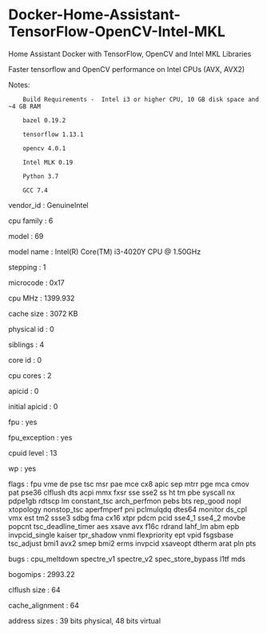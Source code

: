 # Docker-Home-Assistant-TensorFlow-OpenCV-Intel-MKL
Home Assistant Docker with TensorFlow, OpenCV and Intel MKL Libraries


Faster tensorflow and OpenCV performance on Intel CPUs (AVX, AVX2)

Notes:

		Build Requirements -  Intel i3 or higher CPU, 10 GB disk space and ~4 GB RAM
		
		bazel 0.19.2
		
		tensorflow 1.13.1
		
		opencv 4.0.1
		
		Intel MLK 0.19
		
		Python 3.7
		
		GCC 7.4




vendor_id       : GenuineIntel

cpu family      : 6

model           : 69

model name      : Intel(R) Core(TM) i3-4020Y CPU @ 1.50GHz

stepping        : 1

microcode       : 0x17

cpu MHz         : 1399.932

cache size      : 3072 KB

physical id     : 0

siblings        : 4

core id         : 0

cpu cores       : 2

apicid          : 0

initial apicid  : 0

fpu             : yes

fpu_exception   : yes

cpuid level     : 13

wp              : yes

flags           : fpu vme de pse tsc msr pae mce cx8 apic sep mtrr pge mca cmov pat pse36 clflush dts acpi mmx fxsr sse sse2 ss ht tm pbe syscall nx pdpe1gb rdtscp lm constant_tsc arch_perfmon pebs bts rep_good nopl xtopology nonstop_tsc aperfmperf pni pclmulqdq dtes64 monitor ds_cpl vmx est tm2 ssse3 sdbg fma cx16 xtpr pdcm pcid sse4_1 sse4_2 movbe popcnt tsc_deadline_timer aes xsave avx f16c rdrand lahf_lm abm epb invpcid_single kaiser tpr_shadow vnmi flexpriority ept vpid fsgsbase tsc_adjust bmi1 avx2 smep bmi2 erms invpcid xsaveopt dtherm arat pln pts

bugs            : cpu_meltdown spectre_v1 spectre_v2 spec_store_bypass l1tf mds

bogomips        : 2993.22

clflush size    : 64

cache_alignment : 64

address sizes   : 39 bits physical, 48 bits virtual

